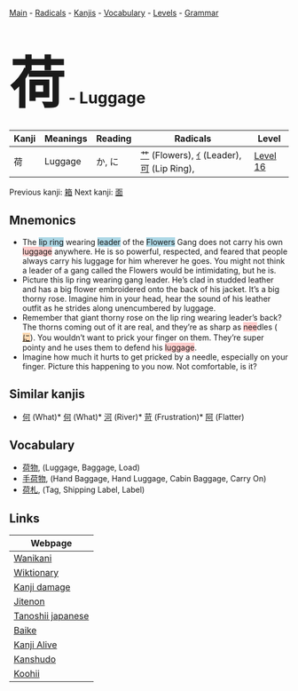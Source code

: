 <style> bigfont {font-size: 100px}</style>
[Main](../README.md) -
[Radicals](../radicals.md) -
[Kanjis](../kanjis.md) -
[Vocabulary](../vocabulary.md) -
[Levels](../levels.md) -
[Grammar](../grammar.md)
# <bigfont> 荷</bigfont> - Luggage 

| Kanji | Meanings | Reading | Radicals | Level |
| --- | --- | --- | --- | --- |
| 荷 | Luggage | か, に | [艹](../radicals/艹.md) (Flowers), [ｲ](../radicals/ｲ.md) (Leader), [可](../radicals/可.md) (Lip Ring),  | [Level 16](../levels/wk_level16.md) |

Previous kanji: [箱](箱.md) Next kanji: [面](面.md) 

## Mnemonics
 * The <span style="background-color:#ADD8E6"> lip ring</span> wearing <span style="background-color:#ADD8E6"> leader</span> of the <span style="background-color:#ADD8E6"> Flowers</span> Gang does not carry his own <span style="background-color:#ffcccb"> luggage</span> anywhere. He is so powerful, respected, and feared that people always carry his luggage for him wherever he goes. You might not think a leader of a gang called the Flowers would be intimidating, but he is.
* Picture this lip ring wearing gang leader. He’s clad in studded leather and has a big flower embroidered onto the back of his jacket. It’s a big thorny rose. Imagine him in your head, hear the sound of his leather outfit as he strides along unencumbered by luggage.
* Remember that giant thorny rose on the lip ring wearing leader’s back? The thorns coming out of it are real, and they’re as sharp as <span style="background-color:#ffcccb"> nee</span>dles (<span style="background-color:#fed8b1"> [に](https://jisho.org/search/に)</span>). You wouldn’t want to prick your finger on them. They’re super pointy and he uses them to defend his <span style="background-color:#ffcccb"> luggage</span>.
* Imagine how much it hurts to get pricked by a needle, especially on your finger. Picture this happening to you now. Not comfortable, is it?


## Similar kanjis
 * [何](何.md) (What)* [何](何.md) (What)* [河](河.md) (River)* [苛](苛.md) (Frustration)* [阿](阿.md) (Flatter)


## Vocabulary
 * [荷物](../vocabulary/荷.md), (Luggage, Baggage, Load)
* [手荷物](../vocabulary/荷.md), (Hand Baggage, Hand Luggage, Cabin Baggage, Carry On)
* [荷札](../vocabulary/荷.md), (Tag, Shipping Label, Label)



## Links 

| Webpage |
| --- |
| [Wanikani          ](https://www.wanikani.com/kanji/荷) |
| [Wiktionary        ](https://en.wiktionary.org/wiki/荷) |
| [Kanji damage      ](http://www.kanjidamage.com/kanji/search?utf8=✓&q=荷) |
| [Jitenon           ](https://jitenon.com/kanji/荷) |
| [Tanoshii japanese ](https://www.tanoshiijapanese.com/dictionary/kanji.cfm?k=荷) |
| [Baike             ](https://baike.baidu.com/item/荷) |
| [Kanji Alive       ](https://app.kanjialive.com/荷) |
| [Kanshudo          ](https://www.kanshudo.com/searchmn?q=荷) |
| [Koohii            ](https://kanji.koohii.com/study/kanji/荷) |
